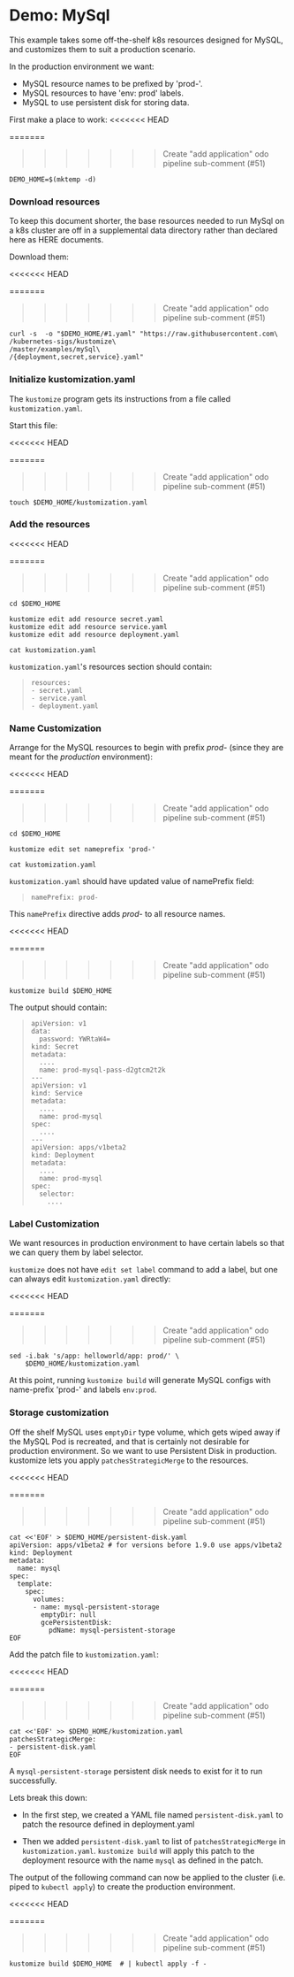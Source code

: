 # Demo: MySql

This example takes some off-the-shelf k8s resources
designed for MySQL, and customizes them to suit a
production scenario.

In the production environment we want:

- MySQL resource names to be prefixed by 'prod-'.
- MySQL resources to have 'env: prod' labels.
- MySQL to use persistent disk for storing data.

First make a place to work:
<<<<<<< HEAD
<!-- @makeDemoHome @test -->
=======
<!-- @makeDemoHome @testAgainstLatestRelease -->
>>>>>>> Create "add application" odo  pipeline sub-comment (#51)
```
DEMO_HOME=$(mktemp -d)
```

### Download resources

To keep this document shorter, the base resources
needed to run MySql on a k8s cluster are off in a
supplemental data directory rather than declared here
as HERE documents.

Download them:

<<<<<<< HEAD
<!-- @downloadResources @test -->
=======
<!-- @downloadResources @testAgainstLatestRelease -->
>>>>>>> Create "add application" odo  pipeline sub-comment (#51)
```
curl -s  -o "$DEMO_HOME/#1.yaml" "https://raw.githubusercontent.com\
/kubernetes-sigs/kustomize\
/master/examples/mySql\
/{deployment,secret,service}.yaml"
```

### Initialize kustomization.yaml

The `kustomize` program gets its instructions from
a file called `kustomization.yaml`.

Start this file:

<<<<<<< HEAD
<!-- @kustomizeYaml @test -->
=======
<!-- @kustomizeYaml @testAgainstLatestRelease -->
>>>>>>> Create "add application" odo  pipeline sub-comment (#51)
```
touch $DEMO_HOME/kustomization.yaml
```

### Add the resources

<<<<<<< HEAD
<!-- @addResources @test -->
=======
<!-- @addResources @testAgainstLatestRelease -->
>>>>>>> Create "add application" odo  pipeline sub-comment (#51)
```
cd $DEMO_HOME

kustomize edit add resource secret.yaml
kustomize edit add resource service.yaml
kustomize edit add resource deployment.yaml

cat kustomization.yaml
```

`kustomization.yaml`'s resources section should contain:

> ```
> resources:
> - secret.yaml
> - service.yaml
> - deployment.yaml
> ```

### Name Customization

Arrange for the MySQL resources to begin with prefix
_prod-_ (since they are meant for the _production_
environment):

<<<<<<< HEAD
<!-- @customizeLabel @test -->
=======
<!-- @customizeLabel @testAgainstLatestRelease -->
>>>>>>> Create "add application" odo  pipeline sub-comment (#51)
```
cd $DEMO_HOME

kustomize edit set nameprefix 'prod-'

cat kustomization.yaml
```

`kustomization.yaml` should have updated value of namePrefix field:

> ```
> namePrefix: prod-
> ```

This `namePrefix` directive adds _prod-_ to all
resource names.

<<<<<<< HEAD
<!-- @genNamePrefixConfig @test -->
=======
<!-- @genNamePrefixConfig @testAgainstLatestRelease -->
>>>>>>> Create "add application" odo  pipeline sub-comment (#51)
```
kustomize build $DEMO_HOME
```

The output should contain:

> ```
> apiVersion: v1
> data:
>   password: YWRtaW4=
> kind: Secret
> metadata:
>   ....
>   name: prod-mysql-pass-d2gtcm2t2k
> ---
> apiVersion: v1
> kind: Service
> metadata:
>   ....
>   name: prod-mysql
> spec:
>   ....
> ---
> apiVersion: apps/v1beta2
> kind: Deployment
> metadata:
>   ....
>   name: prod-mysql
> spec:
>   selector:
>     ....
> ```

### Label Customization

We want resources in production environment to have
certain labels so that we can query them by label
selector.

`kustomize` does not have `edit set label` command to add
a label, but one can always edit `kustomization.yaml` directly:

<<<<<<< HEAD
<!-- @customizeLabels @test -->
=======
<!-- @customizeLabels @testAgainstLatestRelease -->
>>>>>>> Create "add application" odo  pipeline sub-comment (#51)
```
sed -i.bak 's/app: helloworld/app: prod/' \
    $DEMO_HOME/kustomization.yaml
```

At this point, running `kustomize build` will
generate MySQL configs with name-prefix 'prod-' and
labels `env:prod`.

### Storage customization

Off the shelf MySQL uses `emptyDir` type volume, which
gets wiped away if the MySQL Pod is recreated, and that
is certainly not desirable for production
environment. So we want to use Persistent Disk in
production. kustomize lets you apply `patchesStrategicMerge` to the
resources.

<<<<<<< HEAD
<!-- @createPatchFile @test -->
=======
<!-- @createPatchFile @testAgainstLatestRelease -->
>>>>>>> Create "add application" odo  pipeline sub-comment (#51)
```
cat <<'EOF' > $DEMO_HOME/persistent-disk.yaml
apiVersion: apps/v1beta2 # for versions before 1.9.0 use apps/v1beta2
kind: Deployment
metadata:
  name: mysql
spec:
  template:
    spec:
      volumes:
      - name: mysql-persistent-storage
        emptyDir: null
        gcePersistentDisk:
          pdName: mysql-persistent-storage
EOF
```

Add the patch file to `kustomization.yaml`:

<<<<<<< HEAD
<!-- @specifyPatch @test -->
=======
<!-- @specifyPatch @testAgainstLatestRelease -->
>>>>>>> Create "add application" odo  pipeline sub-comment (#51)
```
cat <<'EOF' >> $DEMO_HOME/kustomization.yaml
patchesStrategicMerge:
- persistent-disk.yaml
EOF
```

A `mysql-persistent-storage` persistent disk needs to exist for it to run successfully.

Lets break this down:

- In the first step, we created a YAML file named
  `persistent-disk.yaml` to patch the resource defined
  in deployment.yaml

- Then we added `persistent-disk.yaml` to list of
  `patchesStrategicMerge` in `kustomization.yaml`. `kustomize build`
  will apply this patch to the deployment resource with
  the name `mysql` as defined in the patch.


The output of the following command can now be applied
to the cluster (i.e. piped to `kubectl apply`) to
create the production environment.

<<<<<<< HEAD
<!-- @finalInflation @test -->
=======
<!-- @finalInflation @testAgainstLatestRelease -->
>>>>>>> Create "add application" odo  pipeline sub-comment (#51)
```
kustomize build $DEMO_HOME  # | kubectl apply -f -
```

